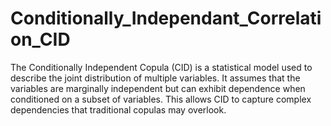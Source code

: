 # Conditionally_Independant_Correlation_CID
 The Conditionally Independent Copula (CID) is a statistical model used to describe the joint distribution of multiple variables. It assumes that the variables are marginally independent but can exhibit dependence when conditioned on a subset of variables. This allows CID to capture complex dependencies that traditional copulas may overlook.
